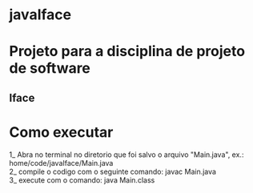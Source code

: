 # javaIface
<h1>Projeto para a disciplina de projeto de software</h1>
<h2>Iface</h2>
<h1>Como executar</h1>
1_ Abra no terminal no diretorio que foi salvo o arquivo "Main.java", ex.: home/code/javaIface/Main.java<br>
2_ compile o codigo com o seguinte comando: javac Main.java<br>
3_ execute com o comando: java Main.class<br>
